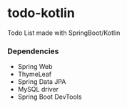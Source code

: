 # todo-kotlin
Todo List made with SpringBoot/Kotlin

### Dependencies
- Spring Web
- ThymeLeaf
- Spring Data JPA
- MySQL driver
- Spring Boot DevTools
